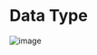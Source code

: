 # Data Type
![image](https://github.com/user-attachments/assets/f30531aa-5f3f-4787-93af-e3eb5344129e)

